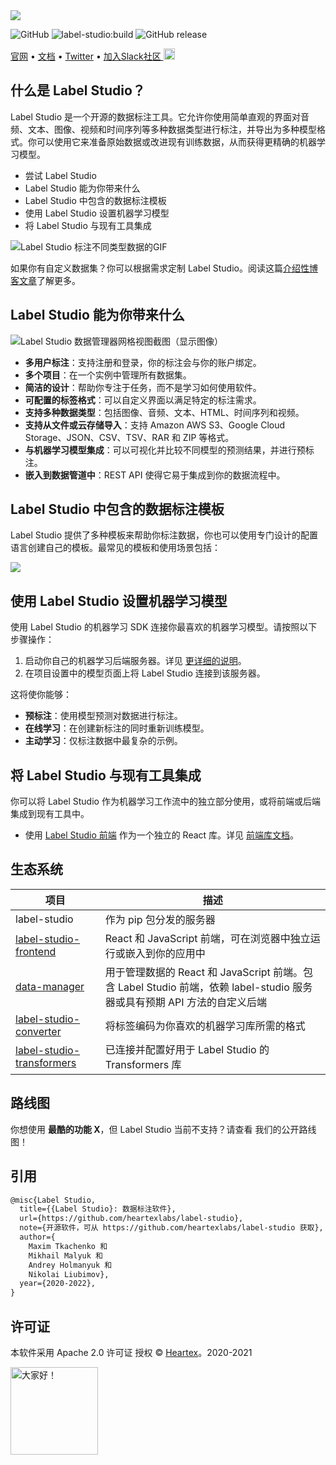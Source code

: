 <img src="https://edas-hz.oss-cn-hangzhou.aliyuncs.com/edas-apps/charts-store/label-studio/image/ls_github_header.png"/>

![GitHub](https://img.shields.io/github/license/heartexlabs/label-studio?logo=heartex) ![label-studio:build](https://edas-hz.oss-cn-hangzhou.aliyuncs.com/edas-apps/charts-store/label-studio/image/badge.svg) ![GitHub release](https://img.shields.io/github/v/release/heartexlabs/label-studio?include_prereleases)

[官网](https://labelstud.io/) • [文档](https://labelstud.io/guide/) • [Twitter](https://twitter.com/heartexlabs) • [加入Slack社区 <img src="https://edas-hz.oss-cn-hangzhou.aliyuncs.com/edas-apps/charts-store/label-studio/image/slack-mini.png" width="18px"/>](https://slack.labelstudio.heartex.com/?source=github-1)

## 什么是 Label Studio？

Label Studio 是一个开源的数据标注工具。它允许你使用简单直观的界面对音频、文本、图像、视频和时间序列等多种数据类型进行标注，并导出为多种模型格式。你可以使用它来准备原始数据或改进现有训练数据，从而获得更精确的机器学习模型。

- 尝试 Label Studio
- Label Studio 能为你带来什么
- Label Studio 中包含的数据标注模板
- 使用 Label Studio 设置机器学习模型
- 将 Label Studio 与现有工具集成

![Label Studio 标注不同类型数据的GIF](https://edas-hz.oss-cn-hangzhou.aliyuncs.com/edas-apps/charts-store/label-studio/image/annotation_examples.gif)

如果你有自定义数据集？你可以根据需求定制 Label Studio。阅读这篇[介绍性博客文章](https://towardsdatascience.com/introducing-label-studio-a-swiss-army-knife-of-data-labeling-140c1be92881)了解更多。

## Label Studio 能为你带来什么

![Label Studio 数据管理器网格视图截图（显示图像）](https://edas-hz.oss-cn-hangzhou.aliyuncs.com/edas-apps/charts-store/label-studio/image/labelstudio-ui.gif)

- **多用户标注**：支持注册和登录，你的标注会与你的账户绑定。
- **多个项目**：在一个实例中管理所有数据集。
- **简洁的设计**：帮助你专注于任务，而不是学习如何使用软件。
- **可配置的标签格式**：可以自定义界面以满足特定的标注需求。
- **支持多种数据类型**：包括图像、音频、文本、HTML、时间序列和视频。
- **支持从文件或云存储导入**：支持 Amazon AWS S3、Google Cloud Storage、JSON、CSV、TSV、RAR 和 ZIP 等格式。
- **与机器学习模型集成**：可以可视化并比较不同模型的预测结果，并进行预标注。
- **嵌入到数据管道中**：REST API 使得它易于集成到你的数据流程中。

## Label Studio 中包含的数据标注模板

Label Studio 提供了多种模板来帮助你标注数据，你也可以使用专门设计的配置语言创建自己的模板。最常见的模板和使用场景包括：

<img src="https://edas-hz.oss-cn-hangzhou.aliyuncs.com/edas-apps/charts-store/label-studio/image/templates-categories.jpg" />

## 使用 Label Studio 设置机器学习模型

使用 Label Studio 的机器学习 SDK 连接你最喜欢的机器学习模型。请按照以下步骤操作：

1. 启动你自己的机器学习后端服务器。详见 [更详细的说明](https://github.com/heartexlabs/label-studio-ml-backend)。
2. 在项目设置中的模型页面上将 Label Studio 连接到该服务器。

这将使你能够：

- **预标注**：使用模型预测对数据进行标注。
- **在线学习**：在创建新标注的同时重新训练模型。
- **主动学习**：仅标注数据中最复杂的示例。

## 将 Label Studio 与现有工具集成

你可以将 Label Studio 作为机器学习工作流中的独立部分使用，或将前端或后端集成到现有工具中。

* 使用 [Label Studio 前端](https://github.com/heartexlabs/label-studio-frontend) 作为一个独立的 React 库。详见 [前端库文档](https://labelstud.io/guide/frontend.html)。

## 生态系统

| 项目 | 描述 |
|---|---|
| label-studio | 作为 pip 包分发的服务器 |
| [label-studio-frontend](https://github.com/heartexlabs/label-studio-frontend) | React 和 JavaScript 前端，可在浏览器中独立运行或嵌入到你的应用中 |
| [data-manager](https://github.com/heartexlabs/dm2) | 用于管理数据的 React 和 JavaScript 前端。包含 Label Studio 前端，依赖 label-studio 服务器或具有预期 API 方法的自定义后端 |
| [label-studio-converter](https://github.com/heartexlabs/label-studio-converter) | 将标签编码为你喜欢的机器学习库所需的格式 |
| [label-studio-transformers](https://github.com/heartexlabs/label-studio-transformers) | 已连接并配置好用于 Label Studio 的 Transformers 库 |

## 路线图

你想使用 **最酷的功能 X**，但 Label Studio 当前不支持？请查看 我们的公开路线图！

## 引用

```tex
@misc{Label Studio,
  title={{Label Studio}: 数据标注软件},
  url={https://github.com/heartexlabs/label-studio},
  note={开源软件，可从 https://github.com/heartexlabs/label-studio 获取},
  author={
    Maxim Tkachenko 和
    Mikhail Malyuk 和
    Andrey Holmanyuk 和
    Nikolai Liubimov},
  year={2020-2022},
}
```

## 许可证

本软件采用 Apache 2.0 许可证 授权 © [Heartex](https://www.heartex.ai/)。2020-2021

<img src="https://edas-hz.oss-cn-hangzhou.aliyuncs.com/edas-apps/charts-store/label-studio/image/opossum_looking.png" title="大家好！" height="140" width="140" />